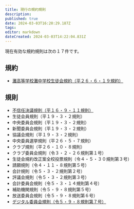 ```yaml
---
title: 現行の規約規則
description: 
published: true
date: 2024-03-03T16:20:29.187Z
tags: 
editor: markdown
dateCreated: 2024-03-03T14:22:04.831Z
---
```


現在有効な規約規則は次の１７件です。
## 規約
- [灘高等学校灘中学校生徒会規約（平２６・６・１９規約）](/current/charter)
## 規則
- [不信任決議規則（平１６・９・１１規則）](/current/no-confidence)
- 生徒会員規則（平１９・３・２規則）
- 中央委員会規則（平１９・３・２規則）
- 新聞委員会規則（平１９・３・２規則）
- 協議会規則（平１９・３・２規則）
- 中央委員選挙規則（平２６・５・７規則）
- クラブ規則（平２６・１０・８規則）
- クラブ委員会規則（令３・２・２６規則第１号）
- 生徒会規約改正案全校投票規則（令４・５・３０規則第３号）
- 請願規則（令４・１１・８規則第５号）
- 会計規則（令５・３・２規則第２号）
- 評議会規則（令５・３・２規則第３号）
- 会計委員会規則（令５・３・１４規則第４号）
- 補助機関規則（令５・９・８規則第５号）
- 放送委員会規則（令５・９・８規則第６号）
- [デジタル委員会規則（令５・９・８規則第７号）](/current/digital)